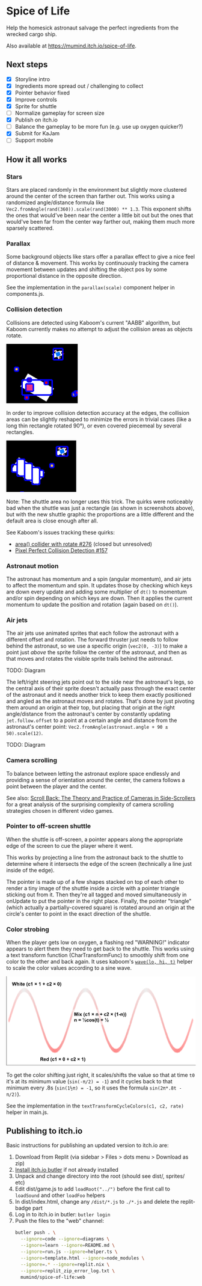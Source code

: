 # Spice of Life

Help the homesick astronaut salvage the perfect ingredients from the wrecked cargo ship.

Also available at https://mumind.itch.io/spice-of-life.

## Next steps

 - [x] Storyline intro
 - [x] Ingredients more spread out / challenging to collect
 - [x] Pointer behavior fixed
 - [x] Improve controls
 - [x] Sprite for shuttle
 - [ ] Normalize gameplay for screen size
 - [x] Publish on itch.io
 - [ ] Balance the gameplay to be more fun (e.g. use up oxygen quicker?)
 - [x] Submit for KaJam
 - [ ] Support mobile

## How it all works

### Stars

Stars are placed randomly in the environment but slightly more clustered around the center of the screen than farther out. This works using a randomized angle/distance formula like `Vec2.fromAngle(rand(360)).scale(rand(3000) ** 1.3`. This exponent shifts the ones that would've been near the center a little bit out but the ones that would've been far from the center way farther out, making them much more sparsely scattered.

### Parallax

Some background objects like stars offer a parallax effect to give a nice feel of distance & movement. This works by continuously tracking the camera movement between updates and shifting the object pos by some proportional distance in the opposite direction.

See the implementation in the `parallax(scale)` component helper in components.js.

### Collision detection

Collisions are detected using Kaboom's current "AABB" algorithm, but Kaboom currently makes no attempt to adjust the collision areas as objects rotate.

![Kaboom inspect mode showing blue area boxes not respecting rotation](diagrams/kaboom_areas_rotate.png)

In order to improve collision detection accuracy at the edges, the collision areas can be slightly reshaped to minimize the errors in trivial cases (like a long thin rectangle rotated 90°), or even covered piecemeal by several rectangles.

![Kaboom inspect mode showing improved boxes better respecting rotation](diagrams/kaboom_areas_rotate_improved.png)

Note: The shuttle area no longer uses this trick. The quirks were noticeably bad when the shuttle was just a rectangle (as shown in screenshots above), but with the new shuttle graphic the proportions are a little different and the default area is close enough after all.

See Kaboom's issues tracking these quirks:

  * [area() collider with rotate #276](https://github.com/replit/kaboom/issues/276) (closed but unresolved)
  * [Pixel Perfect Collision Detection #157](https://github.com/replit/kaboom/issues/157)

### Astronaut motion

The astronaut has momentum and a spin (angular momentum), and air jets to affect the momentum and spin. It updates those by checking which keys are down every update and adding some multiplier of `dt()` to momentum and/or spin depending on which keys are down. Then it applies the current momentum to update the position and rotation (again based on `dt()`).

### Air jets

The air jets use animated sprites that each follow the astronaut with a different offset and rotation. The forward thruster just needs to follow behind the astronaut, so we use a specific origin (`vec2(0, -3)`) to make a point just *above* the sprite follow the center of the astronaut, and then as that moves and rotates the visible sprite trails behind the astronaut.

TODO: Diagram

The left/right steering jets point out to the side near the astronaut's legs, so the central axis of their sprite doesn't actually pass through the exact center of the astronaut and it needs another trick to keep them exactly positioned and angled as the astronaut moves and rotates. That's done by just pivoting them around an origin at their top, but placing that origin at the right angle/distance from the astronaut's center by constantly updating `jet.follow.offset` to a point at a certain angle and distance from the astronaut's center point: `Vec2.fromAngle(astronaut.angle + 90 ± 50).scale(12)`.

TODO: Diagram

### Camera scrolling

To balance between letting the astronaut explore space endlessly and providing a sense of orientation around the center, the camera follows a point between the player and the center.

See also: [Scroll Back: The Theory and Practice of Cameras in Side-Scrollers](https://docs.google.com/document/d/1iNSQIyNpVGHeak6isbP6AHdHD50gs8MNXF1GCf08efg/pub) for a great analysis of the surprising complexity of camera scrolling strategies chosen in different video games.

### Pointer to off-screen shuttle

When the shuttle is off-screen, a pointer appears along the appropriate edge of the screen to cue the player where it went.

This works by projecting a line from the astronaut back to the shuttle to determine where it intersects the edge of the screen (technically a line just inside of the edge).

The pointer is made up of a few shapes stacked on top of each other to render a tiny image of the shuttle inside a circle with a pointer triangle sticking out from it. Then they're all tagged and moved simultaneously in onUpdate to put the pointer in the right place. Finally, the pointer "triangle" (which actually a partially-covered square) is rotated around an origin at the circle's center to point in the exact direction of the shuttle.

### Color strobing

When the player gets low on oxygen, a flashing red "WARNING!" indicator appears to alert them they need to get back to the shuttle. This works using a text transform function (CharTransformFunc) to smoothly shift from one color to the other and back again. It uses kaboom's [`wave(lo, hi, t)`](https://kaboomjs.com/#wave) helper to scale the color values according to a sine wave.

![Wave gradient diagram showing color as a function of n=½cos(t)+½](diagrams/gradient_wave.png)

To get the color shifting just right, it scales/shifts the value so that at time `t0` it's at its minimum value (`sin(-π/2) = -1`) and it cycles back to that minimum every .8s (`sin(1½π) = -1`, so it uses the formula `sin(2π*.8t - π/2)`).

See the implementation in the `textTransformCycleColors(c1, c2, rate)` helper in main.js.

## Publishing to itch.io

Basic instructions for publishing an updated version to itch.io are:

1. Download from Replit (via sidebar > Files > dots menu > Download as zip)
2. [Install itch.io butler] if not already installed
3. Unpack and change directory into the root (should see dist/, sprites/ etc)
4. Edit dist/game.js to add `loadRoot("../")` before the first call to `loadSound` and other `loadFoo` helpers
5. In dist/index.html, change any `/dist/*.js` to `./*.js` and delete the replit-badge part
6. Log in to itch.io in butler: `butler login`
7. Push the files to the "web" channel:
   ```sh
   butler push . \
     --ignore=code --ignore=diagrams \
     --ignore=learn --ignore=README.md \
     --ignore=run.js --ignore=helper.ts \
     --ignore=template.html --ignore=node_modules \
     --ignore=.* --ignore=replit.nix \
     --ignore=replit_zip_error_log.txt \
     mumind/spice-of-life:web
   ```

[Install itch.io butler]: https://itch.io/docs/butler/installing.html